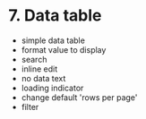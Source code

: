 # 7. Data table

- simple data table
- format value to display
- search
- inline edit
- no data text
- loading indicator
- change default 'rows per page'
- filter
